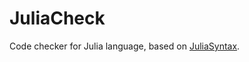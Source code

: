 # JuliaCheck

Code checker for Julia language, based on [JuliaSyntax](https://github.com/JuliaLang/JuliaSyntax.jl).
